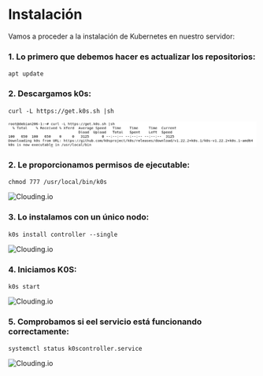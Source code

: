 # Instalación

Vamos a proceder a la instalación de Kubernetes en nuestro servidor:

### 1. Lo primero que debemos hacer es actualizar los repositorios:

```
apt update
```

### 2. Descargamos k0s:

```
curl -L https://get.k0s.sh |sh
```
![Descargak0s](https://github.com/juanglez01/K0S/blob/3619ff4ecabace088040c3e6e0578486955ae19c/Imagenes/descargak0s.png)

### 2. Le proporcionamos permisos de ejecutable:

```
chmod 777 /usr/local/bin/k0s
```
![Clouding.io]()

### 3. Lo instalamos con un único nodo:

```
k0s install controller --single
```
![Clouding.io]()

### 4. Iniciamos K0S:

```
k0s start
```
![Clouding.io]()

### 5. Comprobamos si eel servicio está funcionando correctamente:

```
systemctl status k0scontroller.service
```
![Clouding.io]()
